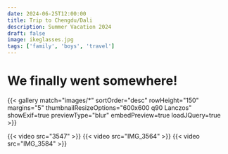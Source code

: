 ```yaml
---
date: 2024-06-25T12:00:00
title: Trip to Chengdu/Dali
description: Summer Vacation 2024
draft: false
image: ikeglasses.jpg
tags: ['family', 'boys', 'travel']
---
```


# We finally went somewhere!

{{< gallery match="images/*" sortOrder="desc" rowHeight="150" margins="5" thumbnailResizeOptions="600x600 q90 Lanczos" showExif=true previewType="blur" embedPreview=true loadJQuery=true >}}

{{< video src="3547" >}}
{{< video src="IMG_3564" >}}
{{< video src="IMG_3584" >}}